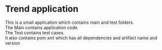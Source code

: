 # Trend application

This is a small application which contains main and test folders.  
The Main contains application code.  
The Test contains test cases.  
It also contains pom.xml which has all dependencies and artifact name and version

